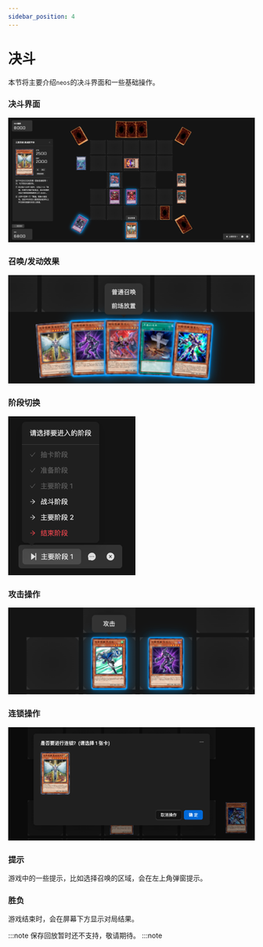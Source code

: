 ```yaml
---
sidebar_position: 4
---
```


# 决斗
本节将主要介绍`neos`的决斗界面和一些基础操作。

### 决斗界面
![duel](../assets/duel.png)

### 召唤/发动效果
![effect](../assets/effect.png)

### 阶段切换
![phase](../assets/phase.png)

### 攻击操作
![attack](../assets/attack.png)

### 连锁操作
![chain](../assets/chain.png)

### 提示
游戏中的一些提示，比如选择召唤的区域，会在左上角弹窗提示。

### 胜负
游戏结束时，会在屏幕下方显示对局结果。

:::note
保存回放暂时还不支持，敬请期待。
:::note
